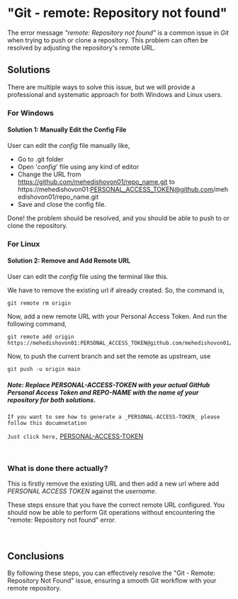 # "Git - remote: Repository not found"
The error message _"remote: Repository not found"_ is a common issue in _Git_ when trying to push or clone a repository. This problem can often be resolved by adjusting the repository's remote URL.

## Solutions
There are multiple ways to solve this issue, but we will provide a professional and systematic approach for both Windows and Linux users.

### For Windows

#### Solution 1: Manually Edit the Config File
User can edit the _config_ file manually like,

* Go to .git folder
* Open '_config_' file using any kind of editor
* Change the URL from https://github.com/mehedishovon01/repo_name.git to https://mehedishovon01:PERSONAL_ACCESS_TOKEN@github.com/mehedishovon01/repo_name.git
* Save and close the config file.

Done! the problem should be resolved, and you should be able to push to or clone the repository.

### For Linux

#### Solution 2: Remove and Add Remote URL
User can edit the _config_ file using the terminal like this.

We have to remove the existing url if already created. So, the command is,

    git remote rm origin

Now, add a new remote URL with your Personal Access Token. And run the following command,

    git remote add origin https://mehedishovon01:PERSONAL_ACCESS_TOKEN@github.com/mehedishovon01/REPO_NAME.git

Now, to push the current branch and set the remote as upstream, use

    git push -u origin main

##### _Note: Replace PERSONAL-ACCESS-TOKEN with your actual GitHub Personal Access Token and REPO-NAME with the name of your repository for both solutions._

`If you want to see how to generate a _PERSONAL-ACCESS-TOKEN_ please follow this documnetation`

`Just click here,` [PERSONAL-ACCESS-TOKEN](https://www.python.org/downloads/)

<br/>

### What is done there actually?
This is firstly remove the existing URL and then add a new url where add _PERSONAL ACCESS TOKEN_ against the _username_.

These steps ensure that you have the correct remote URL configured. You should now be able to perform Git operations without encountering the "remote: Repository not found" error.

<br />

## Conclusions
By following these steps, you can effectively resolve the "Git - Remote: Repository Not Found" issue, ensuring a smooth Git workflow with your remote repository.
